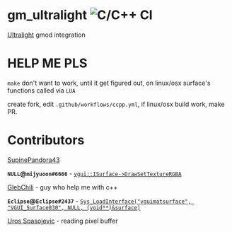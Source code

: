 # gm_ultralight ![C/C++ CI](https://github.com/SupinePandora43/gm_ultralight/workflows/C/C++%20CI/badge.svg)

[Ultralight](https://github.com/ultralight-ux/Ultralight) gmod integration

# HELP ME PLS

`make` don't want to work, until it get figured out, on linux/osx surface's functions called via `LUA`

create fork, edit `.github/workflows/ccpp.yml`, if linux/osx build work, make PR.


# Contributors
[SupinePandora43](https://github.com/SupinePandora43)

**`NULL`@`mijyuoon#6666`** - [`vgui::ISurface->DrawSetTextureRGBA`](https://discord.com/channels/565105920414318602/565108080300261398/723218859322114161)

[GlebChili](https://github.com/GlebChili) - guy who help me with c++

**`Eclipse`@`Eclipse#2437`** - [`Sys_LoadInterface("vguimatsurface", "VGUI_Surface030", NULL, (void**)&surface)`](https://discord.com/channels/565105920414318602/567672652714475530/723205466838270024)

[Uros Spasojevic](https://app.slack.com/client/TC4C8F4CT/CC492VBLL/user_profile/ULE28P1AL) - reading pixel buffer
